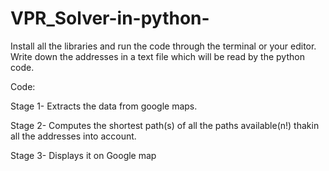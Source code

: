 # VPR_Solver-in-python-
Install all the libraries and run the code through the terminal or your editor.
Write down the addresses in a text file which will be read by the python code.

Code:

Stage 1- Extracts the data from google maps.

Stage 2- Computes the shortest path(s) of all the paths available(n!) thakin all the addresses into account.
      
Stage 3- Displays it on Google map
